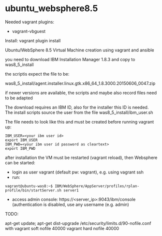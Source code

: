 ubuntu_websphere8.5
==================

Needed vagrant plugins:

- vagrant-vbguest

Install: vagrant plugin install <plugin-name>

Ubuntu/WebSphere 8.5 Virtual Machine creation using vagrant and ansible

you need to download IBM Installation Manager 1.8.3
and copy to was8_5_install

the scriptis expect the file to be:

was8_5_install/agent.installer.linux.gtk.x86_64_1.8.3000.20150606_0047.zip

if newer versions are available, the scripts and maybe also record files need to be adapted

The download requires an IBM ID, also for the installer this ID is needed. The install scripts source the user from the file was8_5_install/ibm_user.sh

The file needs to look like this and must be created before running vagrant up:

```
IBM_USER=<your ibm user id>
export IBM_USER
IBM_PWD=<your ibm user id password as cleartext>
export IBM_PWD
```


after installation the VM must be restarted (vagrant reload), then Websphere can be started:

- login as user vagrant (default pw: vagrant), e.g. using vagrant ssh
- run: 
```
vagrant@ubuntu-was8:~$ IBM/WebSphere/AppServer/profiles/rplan-profile/bin/startServer.sh server1
```
- access admin console: https://<server_ip>:9043/ibm/console (authentication is disabled, use any username (e.g. admin)


TODO: 

apt-get update; apt-get dist-upgrade
/etc/security/limits.d/90-nofile.conf with
vagrant soft nofile 40000
vagrant hard nofile 40000


